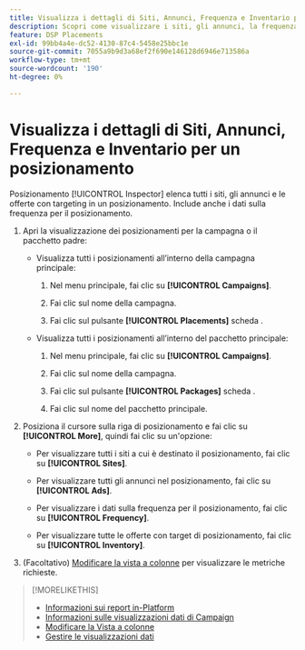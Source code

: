 ```yaml
---
title: Visualizza i dettagli di Siti, Annunci, Frequenza e Inventario per un posizionamento
description: Scopri come visualizzare i siti, gli annunci, la frequenza e i dati di inventario mirati per un posizionamento.
feature: DSP Placements
exl-id: 99bb4a4e-dc52-4130-87c4-5458e25bbc1e
source-git-commit: 7055a9b9d3a68ef2f690e146128d6946e713586a
workflow-type: tm+mt
source-wordcount: '190'
ht-degree: 0%

---
```


# Visualizza i dettagli di Siti, Annunci, Frequenza e Inventario per un posizionamento

Posizionamento [!UICONTROL Inspector] elenca tutti i siti, gli annunci e le offerte con targeting in un posizionamento. Include anche i dati sulla frequenza per il posizionamento.

1. Apri la visualizzazione dei posizionamenti per la campagna o il pacchetto padre:

   * Visualizza tutti i posizionamenti all’interno della campagna principale:

      1. Nel menu principale, fai clic su **[!UICONTROL Campaigns]**.

      1. Fai clic sul nome della campagna.

      1. Fai clic sul pulsante **[!UICONTROL Placements]** scheda .
   * Visualizza tutti i posizionamenti all’interno del pacchetto principale:

      1. Nel menu principale, fai clic su **[!UICONTROL Campaigns]**.

      1. Fai clic sul nome della campagna.

      1. Fai clic sul pulsante **[!UICONTROL Packages]** scheda .

      1. Fai clic sul nome del pacchetto principale.


1. Posiziona il cursore sulla riga di posizionamento e fai clic su **[!UICONTROL More]**, quindi fai clic su un&#39;opzione:

   * Per visualizzare tutti i siti a cui è destinato il posizionamento, fai clic su **[!UICONTROL Sites]**.

   * Per visualizzare tutti gli annunci nel posizionamento, fai clic su **[!UICONTROL Ads]**.

   * Per visualizzare i dati sulla frequenza per il posizionamento, fai clic su **[!UICONTROL Frequency]**.

   * Per visualizzare tutte le offerte con target di posizionamento, fai clic su **[!UICONTROL Inventory]**.

1. (Facoltativo) [Modificare la vista a colonne](column-view-change.md) per visualizzare le metriche richieste.

>[!MORELIKETHIS]
>
>* [Informazioni sui report in-Platform](campaign-reports-about.md)
>* [Informazioni sulle visualizzazioni dati di Campaign](campaign-data-views-about.md)
>* [Modificare la Vista a colonne](column-view-change.md)
>* [Gestire le visualizzazioni dati](campaign-data-visualization-manage.md)

